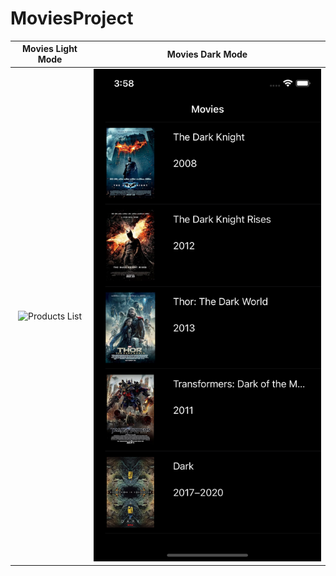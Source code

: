 # MoviesProject

Movies Light Mode    |  Movies Dark Mode
:-------------------------:|:-------------------------:
<img alt="Products List" src="Screenshots/movies_light_mode">|<img alt="Products list" src="Screenshots/movies_dark_mode.png">
